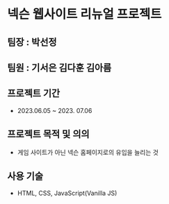 # 넥슨 웹사이트 리뉴얼 프로젝트
## 팀장 : 박선정
## 팀원 : 기서은 김다훈 김아름


## 프로젝트 기간
- 2023.06.05 ~ 2023. 07.06

## 프로젝트 목적 및 의의
- 게임 사이트가 아닌 넥슨 홈페이지로의 유입을 늘리는 것

## 사용 기술
- HTML, CSS, JavaScript(Vanilla JS) 
